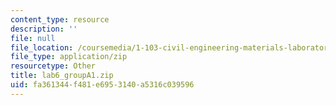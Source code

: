 ```yaml
---
content_type: resource
description: ''
file: null
file_location: /coursemedia/1-103-civil-engineering-materials-laboratory-spring-2004/fa361344f481e6953140a5316c039596_lab6_groupA1.zip
file_type: application/zip
resourcetype: Other
title: lab6_groupA1.zip
uid: fa361344-f481-e695-3140-a5316c039596
---
```

